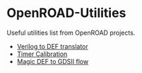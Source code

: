 # OpenROAD-Utilities

Useful utilities list from OpenROAD projects.

* [Verilog to DEF translator](/verilog-to-def)
* [Timer Calibration](/TimerCalibration)
* [Magic DEF to GDSII flow](/Magic-def-to-gdsii)
